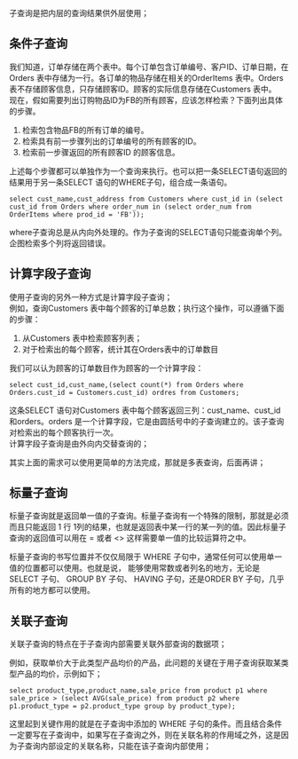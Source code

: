 子查询是把内层的查询结果供外层使用；

## 条件子查询
我们知道，订单存储在两个表中。每个订单包含订单编号、客户ID、订单日期，在Orders 表中存储为一行。各订单的物品存储在相关的OrderItems 表中。Orders 表不存储顾客信息，只存储顾客ID。顾客的实际信息存储在Customers 表中。  
现在，假如需要列出订购物品ID为FB的所有顾客，应该怎样检索？下面列出具体的步骤。  
1)	检索包含物品FB的所有订单的编号。
2)	检索具有前一步骤列出的订单编号的所有顾客的ID。
3)	检索前一步骤返回的所有顾客ID 的顾客信息。

上述每个步骤都可以单独作为一个查询来执行。也可以把一条SELECT语句返回的结果用于另一条SELECT 语句的WHERE子句，组合成一条语句。
```
select cust_name,cust_address from Customers where cust_id in (select cust_id from Orders where order_num in (select order_num from OrderItems where prod_id = 'FB'));
```
where子查询总是从内向外处理的。作为子查询的SELECT语句只能查询单个列。企图检索多个列将返回错误。

## 计算字段子查询
使用子查询的另外一种方式是计算字段子查询；  
例如，查询Customers 表中每个顾客的订单总数；执行这个操作，可以遵循下面的步骤：  
1)	从Customers 表中检索顾客列表；
2)	对于检索出的每个顾客，统计其在Orders表中的订单数目

我们可以认为顾客的订单数目作为顾客的一个计算字段：
```
select cust_id,cust_name,(select count(*) from Orders where Orders.cust_id = Customers.cust_id) ordres from Customers;
```
这条SELECT 语句对Customers 表中每个顾客返回三列：cust_name、cust_id 和orders。orders 是一个计算字段，它是由圆括号中的子查询建立的。该子查询对检索出的每个顾客执行一次。  
计算字段子查询是由外向内交替查询的；

其实上面的需求可以使用更简单的方法完成，那就是多表查询，后面再讲；

## 标量子查询
标量子查询就是返回单一值的子查询。标量子查询有一个特殊的限制，那就是必须而且只能返回 1 行 1列的结果，也就是返回表中某一行的某一列的值。因此标量子查询的返回值可以用在 = 或者 <> 这样需要单一值的比较运算符之中。

标量子查询的书写位置并不仅仅局限于 WHERE 子句中，通常任何可以使用单一值的位置都可以使用。也就是说， 能够使用常数或者列名的地方，无论是 SELECT 子句、 GROUP BY 子句、 HAVING 子句，还是ORDER BY 子句，几乎所有的地方都可以使用。


## 关联子查询
关联子查询的特点在于子查询内部需要关联外部查询的数据项；

例如，获取单价大于此类型产品均价的产品，此问题的关键在于用子查询获取某类型产品的均价，示例如下；
```
select product_type,product_name,sale_price from product p1 where sale_price > (select AVG(sale_price) from product p2 where p1.product_type = p2.product_type group by product_type);
```
这里起到关键作用的就是在子查询中添加的 WHERE 子句的条件。而且结合条件一定要写在子查询中，如果写在子查询之外，则在关联名称的作用域之外，这是因为子查询内部设定的关联名称，只能在该子查询内部使用；
